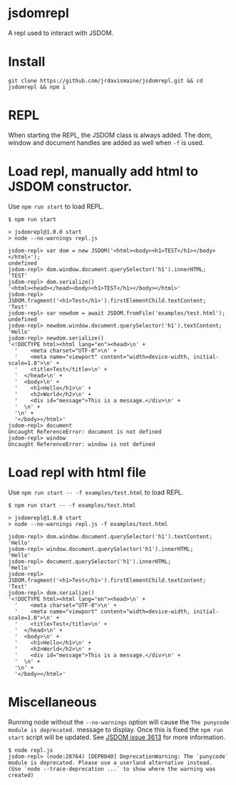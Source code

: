 # jsdomrepl

A repl used to interact with JSDOM.

# Install

```
git clone https://github.com/jrdavismaine/jsdomrepl.git && cd jsdomrepl && npm i
```

# REPL

When starting the REPL, the JSDOM class is always added. The dom, window and document handles are added as well when `-f` is used.

# Load repl, manually add html to JSDOM constructor.

Use `npm run start` to load REPL.

```
$ npm run start

> jsdomrepl@1.0.0 start
> node --no-warnings repl.js

jsdom-repl> var dom = new JSDOM('<html><body><h1>TEST</h1></body></html>');
undefined
jsdom-repl> dom.window.document.querySelector('h1').innerHTML;
'TEST'
jsdom-repl> dom.serialize()
'<html><head></head><body><h1>TEST</h1></body></html>'
jsdom-repl> JSDOM.fragment('<h1>Test</h1>').firstElementChild.textContent;
'Test'
jsdom-repl> var newdom = await JSDOM.fromFile('examples/test.html');
undefined
jsdom-repl> newdom.window.document.querySelector('h1').textContent;
'Hello'
jsdom-repl> newdom.serialize()
'<!DOCTYPE html><html lang="en"><head>\n' +
  '    <meta charset="UTF-8">\n' +
  '    <meta name="viewport" content="width=device-width, initial-scale=1.0">\n' +
  '    <title>Test</title>\n' +
  '  </head>\n' +
  '  <body>\n' +
  '    <h1>Hello</h1>\n' +
  '    <h2>World</h2>\n' +
  '    <div id="message">This is a message.</div>\n' +
  '  \n' +
  '\n' +
  '</body></html>'
jsdom-repl> document
Uncaught ReferenceError: document is not defined
jsdom-repl> window
Uncaught ReferenceError: window is not defined
```

# Load repl with html file

Use `npm run start -- -f examples/test.html` to load REPL.

```
$ npm run start -- -f examples/test.html

> jsdomrepl@1.0.0 start
> node --no-warnings repl.js -f examples/test.html

jsdom-repl> dom.window.document.querySelector('h1').textContent;
'Hello'
jsdom-repl> window.document.querySelector('h1').innerHTML;
'Hello'
jsdom-repl> document.querySelector('h1').innerHTML;
'Hello'
jsdom-repl> JSDOM.fragment('<h1>Test</h1>').firstElementChild.textContent;
'Test'
jsdom-repl> dom.serialize()
'<!DOCTYPE html><html lang="en"><head>\n' +
  '    <meta charset="UTF-8">\n' +
  '    <meta name="viewport" content="width=device-width, initial-scale=1.0">\n' +
  '    <title>Test</title>\n' +
  '  </head>\n' +
  '  <body>\n' +
  '    <h1>Hello</h1>\n' +
  '    <h2>World</h2>\n' +
  '    <div id="message">This is a message.</div>\n' +
  '  \n' +
  '\n' +
  '</body></html>'
```

# Miscellaneous

Running node without the `--no-warnings` option will cause the `The punycode module is deprecated.` message to display. Once this is fixed the `npm run start` script will be updated. See [JSDOM issue 3613](https://github.com/jsdom/jsdom/issues/3613) for more information.

```
$ node repl.js
jsdom-repl> (node:28764) [DEP0040] DeprecationWarning: The `punycode` module is deprecated. Please use a userland alternative instead.
(Use `node --trace-deprecation ...` to show where the warning was created)
```

